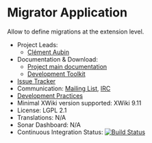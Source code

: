 # Migrator Application

Allow to define migrations at the extension level.

* Project Leads:
  * [Clément Aubin](http://www.xwiki.org/xwiki/bin/view/XWiki/caubin)
* Documentation & Download:
  * [Project main documentation](https://extensions.xwiki.org/xwiki/bin/view/Extension/Migrator/)
  * [Development Toolkit](https://extensions.xwiki.org/xwiki/bin/view/Extension/Migrator%20Application%20-%20Development%20Toolkit%20-%20UI/)
* [Issue Tracker](http://jira.xwiki.org/browse/MIGRATOR)
* Communication: [Mailing List](http://dev.xwiki.org/xwiki/bin/view/Community/MailingLists), [IRC](http://dev.xwiki.org/xwiki/bin/view/Community/IRC)
* [Development Practices](http://dev.xwiki.org)
* Minimal XWiki version supported: XWiki 9.11
* License: LGPL 2.1
* Translations: N/A
* Sonar Dashboard: N/A
* Continuous Integration Status: [![Build Status](https://ci.xwiki.org/view/Contrib/job/XWiki%20Contrib/job/application-migrator/job/master/badge/icon)](https://ci.xwiki.org/view/Contrib/job/XWiki%20Contrib/job/application-migrator/job/master/)
